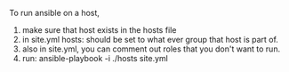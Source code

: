 To run ansible on a host, 
1) make sure that host exists in the hosts file
2) in site.yml hosts: should be set to what ever group that host is part of.
3) also in site.yml, you can comment out roles that you don't want to run.
4) run: ansible-playbook -i ./hosts site.yml
